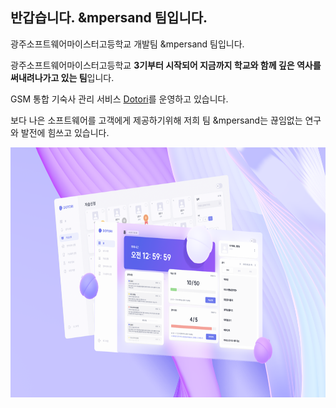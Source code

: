 ## 반갑습니다. &mpersand 팀입니다.

광주소프트웨어마이스터고등학교 개발팀 &mpersand 팀입니다.

광주소프트웨어마이스터고등학교 **3기부터 시작되어 지금까지 학교와 함께 깊은 역사를 써내려나가고 있는 팀**입니다.

GSM 통합 기숙사 관리 서비스 [Dotori](https://www.dotori-gsm.com/)를 운영하고 있습니다.

보다 나은 소프트웨어를 고객에게 제공하기위해 저희 팀 &mpersand는 끊임없는 연구와 발전에 힘쓰고 있습니다.

<img src="https://github.com/Team-Ampersand/Dotori-server-V2/raw/develop/assets/img/dotori_production.png" width=700 height=400px><img>

